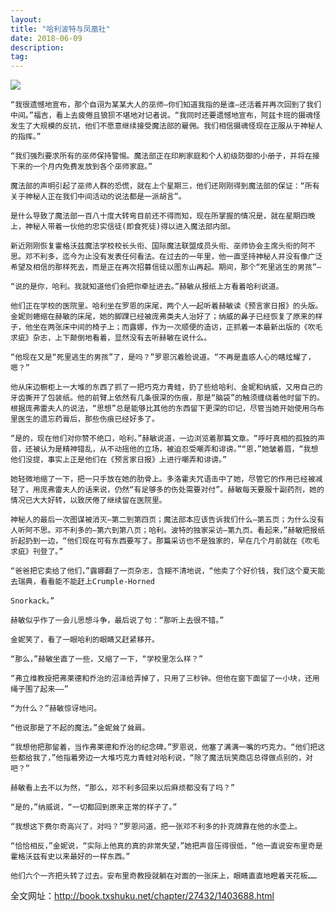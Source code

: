 ```yaml
---
layout: 
title: "哈利波特与凤凰社"
date: 2018-06-09
description: 
tag: 
---
```


![](https://timgsa.baidu.com/timg?image&quality=80&size=b9999_10000&sec=1530240267&di=b18d60b432f9194e63f491aed1dae842&imgtype=jpg&er=1&src=http%3A%2F%2Fs13.sinaimg.cn%2Fmiddle%2F70d38374xb40fbfa3146c%26amp%3B690)



    “我很遗憾地宣布，那个自诩为某某大人的巫师—你们知道我指的是谁—还活着并再次回到了我们中间。”福吉，看上去疲倦且狼狈不堪地对记者说。“我同时还要遗憾地宣布，阿兹卡班的摄魂怪发生了大规模的反抗，他们不愿意继续接受魔法部的雇佣。我们相信摄魂怪现在正服从于神秘人的指挥。”

    “我们强烈要求所有的巫师保持警惕。魔法部正在印刷家庭和个人初级防御的小册子，并将在接下来的一个月内免费发放到各个巫师家庭。”

    魔法部的声明引起了巫师人群的恐慌，就在上个星期三，他们还刚刚得到魔法部的保证：“所有关于神秘人正在我们中间活动的说法都是一派胡言”。

    是什么导致了魔法部一百八十度大转弯目前还不得而知，现在所掌握的情况是，就在星期四晚上，神秘人带着一伙他的忠实信徒(即食死徒)得以进入魔法部内部。

    新近刚刚恢复霍格沃兹魔法学校校长头衔、国际魔法联盟成员头衔、巫师协会主席头衔的阿不思。邓不利多，迄今为止没有发表任何看法。在过去的一年里，他一直坚持神秘人并没有像广泛希望及相信的那样死去，而是正在再次招募信徒以图东山再起。期间，那个“死里逃生的男孩”—

    “说的是你，哈利。我就知道他们会把你牵扯进去。”赫敏从报纸上方看着哈利说道。

    他们正在学校的医院里。哈利坐在罗恩的床尾，两个人一起听着赫敏读《预言家日报》的头版。金妮则蜷缩在赫敏的床尾，她的脚踝已经被庞弗类夫人治好了；纳威的鼻子已经恢复了原来的样子，他坐在两张床中间的椅子上；而露娜，作为一次顺便的造访，正抓着一本最新出版的《吹毛求疵》杂志，上下颠倒地看着，显然没有去听赫敏在说什么。

    “他现在又是“死里逃生的男孩”了，是吗？”罗恩沉着脸说道。“不再是蛊惑人心的瞎炫耀了，嗯？”

    他从床边橱柜上一大堆的东西了抓了一把巧克力青蛙，扔了些给哈利、金妮和纳威，又用自己的牙齿撕开了包装纸。他的前臂上依然有几条很深的伤痕，那是“脑袋”的触须缠绕着他时留下的。根据庞弗雷夫人的说法，“思想”总是能够比其他的东西留下更深的印记，尽管当她开始使用乌布里医生的遗忘药膏后，那些伤痕已经好多了。

    “是的，现在他们对你赞不绝口，哈利。”赫敏说道，一边浏览着那篇文章。“呼吁真相的孤独的声音，还被认为是精神错乱，从不动摇他的立场，被迫忍受嘲弄和诽谤。”“恩，”她皱着眉，“我想他们没提，事实上正是他们在《预言家日报》上进行嘲弄和诽谤。”

    她轻微地缩了一下，把一只手放在她的肋骨上。多洛霍夫咒语击中了她，尽管它的作用已经被减轻了，用庞弗雷夫人的话来说，仍然“有足够多的伤处需要对付”。赫敏每天要服十副药剂，她的情况已大大好转，以致厌倦了继续留在医院里。

    神秘人的最后一次图谋被消灭—第二到第四页；魔法部本应该告诉我们什么—第五页；为什么没有人听阿不思。邓不利多的—第六到第八页；哈利。波特的独家采访—第九页。看起来，”赫敏把报纸折起扔到一边，“他们现在可有东西要写了。那篇采访也不是独家的，早在几个月前就在《吹毛求疵》刊登了。”

    “爸爸把它卖给了他们，”露娜翻了一页杂志，含糊不清地说，“他卖了个好价钱，我们这个夏天能去瑞典，看看能不能赶上Crumple-Horned

    Snorkack。”

    赫敏似乎作了一会儿思想斗争，最后说了句：“那听上去很不错。”

    金妮笑了，看了一眼哈利的眼睛又赶紧移开。

    “那么，”赫敏坐直了一些，又缩了一下，“学校里怎么样？”

    “弗立维教授把弗莱德和乔治的沼泽给弄掉了，只用了三秒钟。但他在窗下面留了一小块，还用绳子围了起来——”

    “为什么？”赫敏惊讶地问。

    “他说那是了不起的魔法。”金妮耸了耸肩。

    “我想他把那留着，当作弗莱德和乔治的纪念碑。”罗恩说，他塞了满满一嘴的巧克力。“他们把这些都给我了，”他指着旁边一大堆巧克力青蛙对哈利说，“除了魔法玩笑商店总得做点别的，对吧？”

    赫敏看上去不以为然，“那么，邓不利多回来以后麻烦都没有了吗？”

    “是的，”纳威说，“一切都回到原来正常的样子了。”

    “我想这下费尔奇高兴了，对吗？”罗恩问道，把一张邓不利多的扑克牌靠在他的水壶上。

    “恰恰相反，”金妮说，“实际上他真的真的非常失望，”她把声音压得很低，“他一直说安布里奇是霍格沃兹有史以来最好的一样东西。”

    他们六个一齐把头转了过去。安布里奇教授就躺在对面的一张床上，眼睛直直地瞪着天花板……


全文网址：http://book.txshuku.net/chapter/27432/1403688.html
